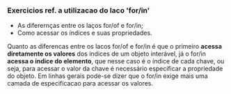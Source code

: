 ### Exercicios ref. a utilizacao do laco 'for/in'

* As diferernças entre os laços for/of e for/in;
* Como acessar os índices e suas propriedades.

Quanto as diferencas entre os lacos for/of e for/in é que o primeiro **acessa diretamente os valores** dos indices de um objeto interável, já o for/in **acessa o índice do elemento**, que nesse caso é o índice de cada chave, ou seja, para acessar o valor da chave é necessário especificar a propriedade do objeto. Em linhas gerais pode-se dizer que o for/in exige mais uma camada de especificacao para acessar os valores.